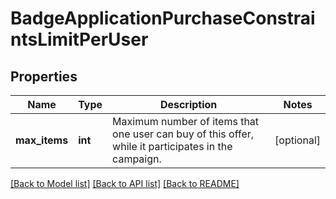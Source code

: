 # BadgeApplicationPurchaseConstraintsLimitPerUser

## Properties
Name | Type | Description | Notes
------------ | ------------- | ------------- | -------------
**max_items** | **int** | Maximum number of items that one user can buy of this offer, while it participates in the campaign. | [optional] 

[[Back to Model list]](../../README.md#documentation-for-models) [[Back to API list]](../../README.md#documentation-for-api-endpoints) [[Back to README]](../../README.md)

